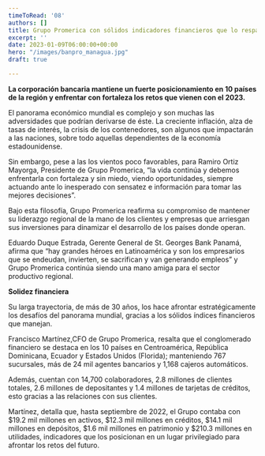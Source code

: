 ```yaml
---
timeToRead: '08'
authors: []
title: Grupo Promerica con sólidos indicadores financieros que lo respaldan
excerpt: ''
date: 2023-01-09T06:00:00+00:00
hero: "/images/banpro_managua.jpg"
draft: true

---
```

**La corporación bancaria mantiene un fuerte posicionamiento en 10 países de la región y enfrentar con fortaleza los retos que vienen con el 2023.**

El panorama económico mundial es complejo y son muchas las adversidades que podrían derivarse de éste. La creciente inflación, alza de tasas de interés, la crisis de los contenedores, son algunos que impactarán a las naciones, sobre todo aquellas dependientes de la economía estadounidense.

Sin embargo, pese a las los vientos poco favorables, para Ramiro Ortiz Mayorga, Presidente de Grupo Promerica, “la vida continúa y debemos enfrentarla con fortaleza y sin miedo, viendo oportunidades, siempre actuando ante lo inesperado con sensatez e información para tomar las mejores decisiones”.

Bajo esta filosofía, Grupo Promerica reafirma su compromiso de mantener su liderazgo regional de la mano de los clientes y empresas que arriesgan sus inversiones para dinamizar el desarrollo de los países donde operan.

Eduardo Duque Estrada, Gerente General de St. Georges Bank Panamá, afirma que “hay grandes héroes en Latinoamérica y son los empresarios que se endeudan, invierten, se sacrifican y van generando empleos” y Grupo Promerica continúa siendo una mano amiga para el sector productivo regional.

**Solidez financiera**

Su larga trayectoria, de más de 30 años, los hace afrontar estratégicamente los desafíos del panorama mundial, gracias a los sólidos índices financieros que manejan.

Francisco Martínez,CFO de Grupo Promerica, resalta que el conglomerado financiero se destaca en los 10 países en Centroamérica, República Dominicana, Ecuador y Estados Unidos (Florida); manteniendo 767 sucursales, más de 24 mil agentes bancarios y 1,168 cajeros automáticos.

Además, cuentan con 14,700 colaboradores, 2.8 millones de clientes totales, 2.6 millones de depositantes y 1.4 millones de tarjetas de créditos, esto gracias a las relaciones con sus clientes.

Martínez, detalla que, hasta septiembre de 2022, el Grupo contaba con $19.2 mil millones en activos, $12.3 mil millones en créditos, $14.1 mil millones en depósitos, $1.6 mil millones en patrimonio y $210.3 millones en utilidades, indicadores que los posicionan en un lugar privilegiado para afrontar los retos del futuro.